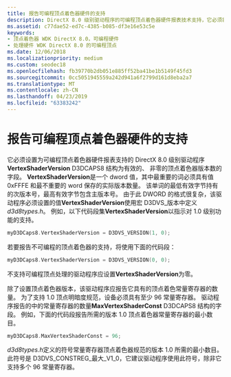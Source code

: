 ```yaml
---
title: 报告可编程顶点着色器硬件的支持
description: DirectX 8.0 级别驱动程序的可编程顶点着色器硬件报表技术支持，它必须将 D3DCAPS8 结构 VertexShaderVersion 字段设置为有效的、 非零的顶点着色器版本数。
ms.assetid: c77dae52-ed7c-4385-b085-df3e16e53c5e
keywords:
- 顶点着色器 WDK DirectX 8.0，可编程硬件
- 处理硬件 WDK DirectX 8.0 的可编程顶点
ms.date: 12/06/2018
ms.localizationpriority: medium
ms.custom: seodec18
ms.openlocfilehash: fb39770b2db051e885ff52ba41be1b5149f45fd3
ms.sourcegitcommit: 0cc5051945559a242d941a6f2799d161d8eba2a7
ms.translationtype: MT
ms.contentlocale: zh-CN
ms.lasthandoff: 04/23/2019
ms.locfileid: "63383242"
---
```

# <a name="reporting-support-for-programmable-vertex-shader-hardware"></a>报告可编程顶点着色器硬件的支持

它必须设置为可编程顶点着色器硬件报表支持的 DirectX 8.0 级别驱动程序**VertexShaderVersion** D3DCAPS8 结构为有效的、 非零的顶点着色器版本数的字段。 **VertexShaderVersion**是一个 dword 值，其中最重要的词必须具有值 0xFFFE 和最不重要的 word 保存的实际版本数量。 该单词的最低有效字节持有的次版本号，最高有效字节包含主版本号。 由于此 DWORD 的格式很复杂，该驱动程序必须设置的值**VertexShaderVersion**使用宏 D3DVS\_版本中定义*d3d8types.h*。 例如，以下代码段集**VertexShaderVersion**以指示对 1.0 级别功能的支持。

```cpp
myD3DCaps8.VertexShaderVersion = D3DVS_VERSION(1, 0);
```

若要报告不可编程的顶点着色器的支持，将使用下面的代码段：

```cpp
myD3DCaps8.VertexShaderVersion = D3DVS_VERSION(0, 0);
```

不支持可编程顶点处理的驱动程序应设置**VertexShaderVersion**为零。

除了设置顶点着色器版本，该驱动程序应报告它具有的顶点着色常量寄存器的数量。 为了支持 1.0 顶点明暗度规范，设备必须具有至少 96 常量寄存器。 驱动程序报告的中的常量寄存器的数量**MaxVertexShaderConst** D3DCAPS8 结构的字段。 例如，下面的代码段报告所需的版本 1.0 顶点着色器常量寄存器的最小数目。

```cpp
myD3DCaps8.MaxVertexShaderConst = 96;
```

*d3d8types.h*定义的符号常量寄存器顶点着色器规范的版本 1.0 所需的最小数目。 此符号是 D3DVS\_CONSTREG\_最大\_V1\_0，它建议驱动程序使用此符号，除非它支持多个 96 常量寄存器。

 

 





